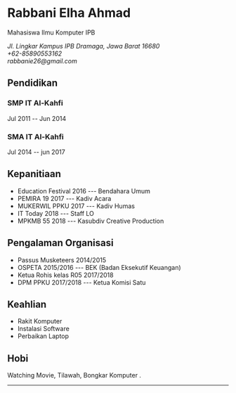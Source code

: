 Rabbani Elha Ahmad
==================

Mahasiswa Ilmu Komputer IPB

<address>
Jl. Lingkar Kampus IPB Dramaga, Jawa Barat 16680<br>
+62-85890553162<br>
rabbanie26@gmail.com<br>
</address>

Pendidikan
----------

### SMP IT Al-Kahfi
Jul 2011 -- Jun 2014

### SMA IT Al-Kahfi
Jul 2014 -- jun 2017 

Kepanitiaan
-----------

-   Education Festival 2016 --- Bendahara Umum
-   PEMIRA 19 2017 --- Kadiv Acara
-   MUKERWIL PPKU 2017 --- Kadiv Humas
-   IT Today 2018 --- Staff LO
-   MPKMB 55 2018 --- Kasubdiv Creative Production

Pengalaman Organisasi
---------------------

-   Passus Musketeers 2014/2015
-   OSPETA 2015/2016 --- BEK (Badan Eksekutif Keuangan)
-   Ketua Rohis kelas R05 2017/2018
-   DPM PPKU 2017/2018 --- Ketua Komisi Satu

Keahlian
--------

-   Rakit Komputer
-   Instalasi Software
-   Perbaikan Laptop

Hobi
----

Watching Movie, Tilawah, Bongkar Komputer .

---
